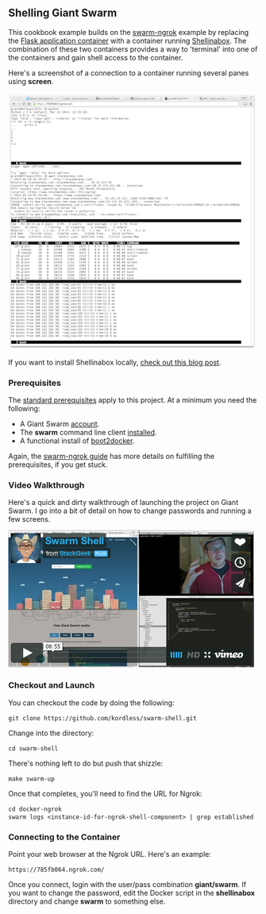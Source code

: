 ## Shelling Giant Swarm

This cookbook example builds on the [swarm-ngrok](https://github.com/kordless/swarm-ngrok) example by replacing the [Flask application container](https://github.com/kordless/swarm-ngrok/tree/master/flask-static) with a container running [Shellinabox](https://github.com/jayschwa/shellinabox). The combination of these two containers provides a way to 'terminal' into one of the containers and gain shell access to the container.

Here's a screenshot of a connection to a container running several panes using **screen**.

![](https://raw.githubusercontent.com/kordless/swarm-shell/master/assets/shell.png)

If you want to install Shellinabox locally, [check out this blog post](http://www.tecmint.com/shell-in-a-box-a-web-based-ssh-terminal-to-access-remote-linux-servers/).

### Prerequisites

The [standard prerequisites](https://github.com/kordless/swarm-ngrok#prerequisites) apply to this project. At a minimum you need the following:

* A Giant Swarm [account](https://giantswarm.io).
* The **swarm** command line client [installed](http://docs.giantswarm.io/reference/installation/).
* A functional install of [boot2docker](https://docs.docker.com/installation/mac/).

Again, the [swarm-ngrok guide](https://github.com/kordless/swarm-ngrok#prerequisites) has more details on fulfilling the prerequisites, if you get stuck.

### Video Walkthrough

Here's a quick and dirty walkthrough of launching the project on Giant Swarm. I go into a bit of detail on how to change passwords and running a few screens.

[![](https://raw.githubusercontent.com/kordless/swarm-shell/master/assets/video.png)](https://vimeo.com/120117064)

### Checkout and Launch

You can checkout the code by doing the following:

    git clone https://github.com/kordless/swarm-shell.git

Change into the directory:

	cd swarm-shell

There's nothing left to do but push that shizzle:

    make swarm-up

Once that completes, you'll need to find the URL for Ngrok:

	cd docker-ngrok
    swarm logs <instance-id-for-ngrok-shell-component> | grep established
    
### Connecting to the Container
 
Point your web browser at the Ngrok URL. Here's an example:
 
 	https://785fb064.ngrok.com/
 	
Once you connect, login with the user/pass combination **giant/swarm**.  If you want to change the password, edit the Docker script in the **shellinabox** directory and change **swarm** to something else.